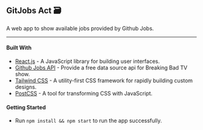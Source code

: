 ## GitJobs Act 🗃

A web app to show available jobs provided by Github Jobs.

---

#### Built With

- [React.js](https://reactjs.org) - A JavaScript library for building user interfaces.
- [Github Jobs API](https://jobs.github.com/api) - Provide a free data source api for Breaking Bad TV show.
- [Tailwind CSS](https://tailwindcss.com) - A utility-first CSS framework for rapidly building custom designs.
- [PostCSS](https://postcss.org) - A tool for transforming CSS with JavaScript.

#### Getting Started

- Run `npm install && npm start` to run the app successfully.
